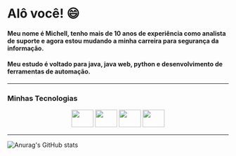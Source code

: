 # Alô você! 😄
#### Meu nome é Michell, tenho mais de 10 anos de experiência como analista de suporte e agora estou mudando a minha carreira para segurança da informação.
#### Meu estudo é voltado para java, java web, python e desenvolvimento de ferramentas de automação.
-----
### Minhas Tecnologias
<p align="center">
<img width="50px" height="40" src="https://cdn.jsdelivr.net/gh/devicons/devicon@latest/icons/java/java-original-wordmark.svg"/>
<img width="50px" height="40" src="https://cdn.jsdelivr.net/gh/devicons/devicon@latest/icons/python/python-original-wordmark.svg" />
<img width="50px" height="40" src="https://cdn.jsdelivr.net/gh/devicons/devicon@latest/icons/html5/html5-original-wordmark.svg" />
<img width="50px" height="40" src="https://cdn.jsdelivr.net/gh/devicons/devicon@latest/icons/intellij/intellij-original.svg" />
</p>
  
  -----

![Anurag's GitHub stats](https://github-readme-stats.vercel.app/api?username=anuraghazra&show_icons=true&theme=radical)

<!--
**ArantesM/ArantesM** is a ✨ _special_ ✨ repository because its `README.md` (this file) appears on your GitHub profile.

Here are some ideas to get you started:

- 🔭 I’m currently working on ...
- 🌱 I’m currently learning ...
- 👯 I’m looking to collaborate on ...
- 🤔 I’m looking for help with ...
- 💬 Ask me about ...
- 📫 How to reach me: ...
- 😄 Pronouns: ...
- ⚡ Fun fact: ...
-->
